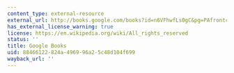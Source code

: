 ```yaml
---
content_type: external-resource
external_url: http://books.google.com/books?id=n6VFhwfLs0gC&pg=PAfrontcover
has_external_license_warning: true
license: https://en.wikipedia.org/wiki/All_rights_reserved
status: ''
title: Google Books
uid: 88466122-824a-4969-96a2-5c48d104f699
wayback_url: ''
---
```

